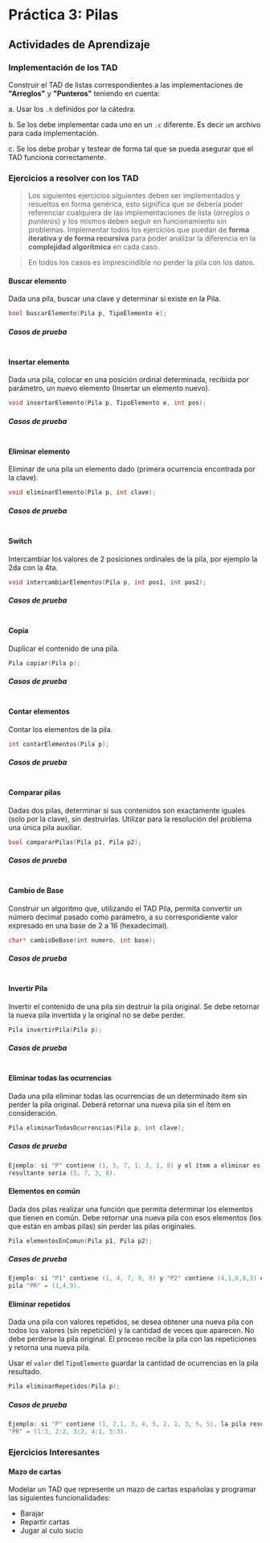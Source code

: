 # Práctica 3: Pilas

## Actividades de Aprendizaje

### Implementación de los TAD

Construir el TAD de listas correspondientes a las implementaciones de **"Arreglos"** y **"Punteros"**
teniendo en cuenta:

a. Usar los `.h` definidos por la cátedra.

b. Se los debe implementar cada uno en un `.c` diferente. Es decir un archivo para cada implementación.

c. Se los debe probar y testear de forma tal que se pueda asegurar que el TAD funciona correctamente.

### Ejercicios a resolver con los TAD

> Los siguientes ejercicios siguientes deben ser implementados y resueltos en forma genérica, esto significa que se debería poder referenciar cualquiera de las implementaciones de lista (*arreglos o punteros*) y los mismos deben seguir en funcionamiento sin problemas.
> Implementar todos los ejercicios que puedan de **forma iterativa y de forma recursiva** para poder analizar la diferencia en la **complejidad algorítmica** en cada caso.

> En todos los casos es imprescindible no perder la pila con los datos.

#### Buscar elemento

Dada una pila, buscar una clave y determinar si existe en la Pila.

```C
bool buscarElemento(Pila p, TipoElemento e);
```

##### Casos de prueba

```C

```

#### Insertar elemento

Dada una pila, colocar en una posición ordinal determinada, recibida por parámetro, un
nuevo elemento (Insertar un elemento nuevo).

```C
void insertarElemento(Pila p, TipoElemento e, int pos);
```

##### Casos de prueba

```C

```

#### Eliminar elemento

Eliminar de una pila un elemento dado (primera ocurrencia encontrada por la clave).

```C
void eliminarElemento(Pila p, int clave);
```

##### Casos de prueba

```C

```

#### Switch

Intercambiar los valores de 2 posiciones ordinales de la pila, por ejemplo la 2da con la 4ta.

```C
void intercambiarElementos(Pila p, int pos1, int pos2);
```

##### Casos de prueba

```C

```

#### Copia

Duplicar el contenido de una pila.

```C
Pila copiar(Pila p);
```

##### Casos de prueba

```C

```

#### Contar elementos

Contar los elementos de la pila.

```C
int contarElementos(Pila p);
```

##### Casos de prueba

```C

```

#### Comparar pilas

Dadas dos pilas, determinar si sus contenidos son exactamente iguales (solo por la
clave), sin destruirlas. Utilizar para la resolución del problema una única pila auxiliar.

```C
bool compararPilas(Pila p1, Pila p2);
```

##### Casos de prueba

```C

```

#### Cambio de Base

Construir un algoritmo que, utilizando el TAD Pila, permita convertir un número
decimal pasado como parámetro, a su correspondiente valor expresado en una base
de 2 a 16 (hexadecimal).

```C
char* cambioDeBase(int numero, int base);
```

##### Casos de prueba

```C

```

#### Invertir Pila

Invertir el contenido de una pila sin destruir la pila original. Se debe retornar la nueva
pila invertida y la original no se debe perder. 

```C
Pila invertirPila(Pila p);
```

##### Casos de prueba

```C

```

#### Eliminar todas las ocurrencias

Dada una pila eliminar todas las ocurrencias de un determinado
ítem sin perder la pila original. Deberá retornar una nueva pila sin el ítem en
consideración.

```C
Pila eliminarTodasOcurrencias(Pila p, int clave);
```

##### Casos de prueba

```C
Ejemplo: si "P" contiene (1, 5, 7, 1, 3, 1, 8) y el ítem a eliminar es "1" entonces la pila
resultante sería (5, 7, 3, 8).
```

#### Elementos en común

Dada dos pilas realizar una función que permita determinar los elementos que tienen
en común. Debe retornar una nueva pila con esos elementos (los que están en ambas
pilas) sin perder las pilas originales.

```C
Pila elementosEnComun(Pila p1, Pila p2);
```

##### Casos de prueba

```C
Ejemplo: si "P1" contiene (1, 4, 7, 9, 8) y "P2" contiene (4,1,6,9,3) el resultado será la
pila "PR" = (1,4,9).
```

#### Eliminar repetidos

Dada una pila con valores repetidos, se desea obtener una nueva pila con todos los
valores (sin repetición) y la cantidad de veces que aparecen. No debe perderse la pila
original. El proceso recibe la pila con las repeticiones y retorna una nueva pila.

Usar el `valor` del `TipoElemento` guardar la cantidad de ocurrencias en la pila resultado.

```C
Pila eliminarRepetidos(Pila p);
```

##### Casos de prueba

```C
Ejemplo: si "P" contiene (1, 2,1, 3, 4, 5, 2, 1, 3, 5, 5), la pila resultado del proceso será
"PR" = (1:3, 2:2, 3:2, 4:1, 5:3).
```

### Ejercicios Interesantes

#### Mazo de cartas

Modelar un TAD que represente un mazo de cartas españolas y programar las siguientes funcionalidades:

- Barajar
- Repartir cartas
- Jugar al culo sucio
